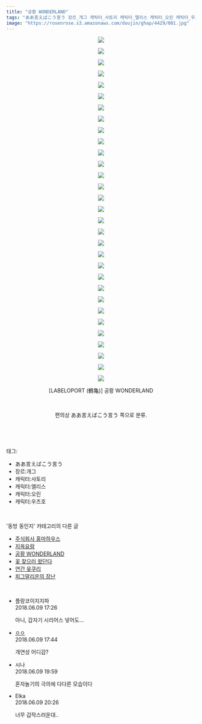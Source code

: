 ```yaml
---
title: "공황 WONDERLAND"
tags: "ああ言えばこう言う 장르_개그 캐릭터_사토리 캐릭터_앨리스 캐릭터_오린 캐릭터_우츠호 labeloport 鶴亀 동방_동인지"
image: "https://rosenrose.s3.amazonaws.com/doujin/ghap/4429/001.jpg"
---
```

<div class="article">
<p style="text-align: center; clear: none; float: none;"><img src="{{ site.imgserver1 }}/ghap/4429/001.jpg"/></p>
<p style="text-align: center; clear: none; float: none;"><img src="{{ site.imgserver1 }}/ghap/4429/002.jpg"/></p>
<p style="text-align: center; clear: none; float: none;"><img src="{{ site.imgserver1 }}/ghap/4429/003.jpg"/></p>
<p style="text-align: center; clear: none; float: none;"><img src="{{ site.imgserver1 }}/ghap/4429/004.jpg"/></p>
<p style="text-align: center; clear: none; float: none;"><img src="{{ site.imgserver1 }}/ghap/4429/005.jpg"/></p>
<p style="text-align: center; clear: none; float: none;"><img src="{{ site.imgserver1 }}/ghap/4429/006.jpg"/></p>
<p style="text-align: center; clear: none; float: none;"><img src="{{ site.imgserver1 }}/ghap/4429/007.jpg"/></p>
<p style="text-align: center; clear: none; float: none;"><img src="{{ site.imgserver1 }}/ghap/4429/008.jpg"/></p>
<p style="text-align: center; clear: none; float: none;"><img src="{{ site.imgserver1 }}/ghap/4429/009.jpg"/></p>
<p style="text-align: center; clear: none; float: none;"><img src="{{ site.imgserver1 }}/ghap/4429/010.jpg"/></p>
<p style="text-align: center; clear: none; float: none;"><img src="{{ site.imgserver1 }}/ghap/4429/011.jpg"/></p>
<p style="text-align: center; clear: none; float: none;"><img src="{{ site.imgserver1 }}/ghap/4429/012.jpg"/></p>
<p style="text-align: center; clear: none; float: none;"><img src="{{ site.imgserver1 }}/ghap/4429/013.jpg"/></p>
<p style="text-align: center; clear: none; float: none;"><img src="{{ site.imgserver1 }}/ghap/4429/014.jpg"/></p>
<p style="text-align: center; clear: none; float: none;"><img src="{{ site.imgserver1 }}/ghap/4429/015.jpg"/></p>
<p style="text-align: center; clear: none; float: none;"><img src="{{ site.imgserver1 }}/ghap/4429/016.jpg"/></p>
<p style="text-align: center; clear: none; float: none;"><img src="{{ site.imgserver1 }}/ghap/4429/017.jpg"/></p>
<p style="text-align: center; clear: none; float: none;"><img src="{{ site.imgserver1 }}/ghap/4429/018.jpg"/></p>
<p style="text-align: center; clear: none; float: none;"><img src="{{ site.imgserver1 }}/ghap/4429/019.jpg"/></p>
<p style="text-align: center; clear: none; float: none;"><img src="{{ site.imgserver1 }}/ghap/4429/020.jpg"/></p>
<p style="text-align: center; clear: none; float: none;"><img src="{{ site.imgserver1 }}/ghap/4429/021.jpg"/></p>
<p style="text-align: center; clear: none; float: none;"><img src="{{ site.imgserver1 }}/ghap/4429/022.jpg"/></p>
<p style="text-align: center; clear: none; float: none;"><img src="{{ site.imgserver1 }}/ghap/4429/023.jpg"/></p>
<p style="text-align: center; clear: none; float: none;"><img src="{{ site.imgserver1 }}/ghap/4429/024.jpg"/></p>
<p style="text-align: center; clear: none; float: none;"><img src="{{ site.imgserver1 }}/ghap/4429/025.jpg"/></p>
<p style="text-align: center; clear: none; float: none;"><img src="{{ site.imgserver1 }}/ghap/4429/026.jpg"/></p>
<p style="text-align: center; clear: none; float: none;"><img src="{{ site.imgserver1 }}/ghap/4429/027.jpg"/></p>
<p style="text-align: center; clear: none; float: none;"><img src="{{ site.imgserver1 }}/ghap/4429/028.jpg"/></p>
<p style="text-align: center; clear: none; float: none;"><img src="{{ site.imgserver1 }}/ghap/4429/029.jpg"/></p>
<p style="text-align: center; clear: none; float: none;"><img src="{{ site.imgserver1 }}/ghap/4429/030.jpg"/></p>
<p style="text-align: center; clear: none; float: none;"><img src="{{ site.imgserver1 }}/ghap/4429/031.jpg"/></p>
<p style="text-align: center; clear: none; float: none;">[LABELOPORT (鶴亀)] 공황 WONDERLAND</p>
<p style="text-align: center; clear: none; float: none;"><br/></p>
<p style="text-align: center; clear: none; float: none;">편의상 ああ言えばこう言う 쪽으로 분류.</p>
<p><br/></p>
</div><br/>
<div class="tagTrail">
<p>태그: </p>
<ul>
<li>ああ言えばこう言う</li>
<li>장르:개그</li>
<li>캐릭터:사토리</li>
<li>캐릭터:앨리스</li>
<li>캐릭터:오린</li>
<li>캐릭터:우츠호</li>
</ul>
</div><br/>
<div class="another">
<p>'동방 동인지' 카테고리의 다른 글</p>
<ul>
<li><a href="/ghap_4431">주식회사 홍마하우스</a></li>
<li><a href="/ghap_4430">지옥요람</a></li>
<li><a href="/ghap_4429">공황 WONDERLAND</a></li>
<li><a href="/ghap_4428">꽃 찾으러 왔단다</a></li>
<li><a href="/ghap_4427">연간 윳쿠리</a></li>
<li><a href="/ghap_4426">피그말리온의 장난</a></li>
</ul>
</div><br/>
<div class="cb_module cb_fluid">
<div class="cb_wrt cb_profile">
<div class="comment">
<ul>
<li class="cb_thumb_off" id="comment15268494">
<div class="cb_comment_area">
<div class="cb_info_area">
<div class="cb_section">
<span class="cb_nick_name">플랑코이지지파</span>
</div>
<div class="cb_section">
<span class="cb_date">2018.06.09 17:26 </span>
</div>
</div>
<div class="cb_dsc_comment">
<p class="cb_dsc">
											아니, 갑자기 시리어스 넣어도...
										</p>
</div>
</div></li>
<li class="cb_thumb_off" id="comment15268503">
<div class="cb_comment_area">
<div class="cb_info_area">
<div class="cb_section">
<span class="cb_nick_name"> <a href="http://y8888" onclick="return openLinkInNewWindow(this)">ㅇㅇ</a></span>
</div>
<div class="cb_section">
<span class="cb_date">2018.06.09 17:44 </span>
</div>
</div>
<div class="cb_dsc_comment">
<p class="cb_dsc">
											개연성 어디감?
										</p>
</div>
</div></li>
<li class="cb_thumb_off" id="comment15268538">
<div class="cb_comment_area">
<div class="cb_info_area">
<div class="cb_section">
<span class="cb_nick_name">시나</span>
</div>
<div class="cb_section">
<span class="cb_date">2018.06.09 19:59 </span>
</div>
</div>
<div class="cb_dsc_comment">
<p class="cb_dsc">
											혼자놀기의 극의에 다다른 모습이다
										</p>
</div>
</div></li>
<li class="cb_thumb_off" id="comment15268548">
<div class="cb_comment_area">
<div class="cb_info_area">
<div class="cb_section">
<span class="cb_nick_name">Elka</span>
</div>
<div class="cb_section">
<span class="cb_date">2018.06.09 20:26 </span>
</div>
</div>
<div class="cb_dsc_comment">
<p class="cb_dsc">
											너무 갑작스러운대..
										</p>
</div>
</div></li>
</ul>
</div>
</div><!-- commentList close -->
</div><br/>
